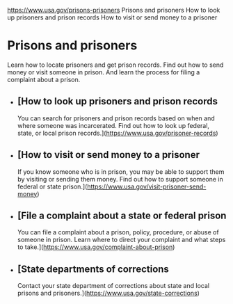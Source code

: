 

https://www.usa.gov/prisons-prisoners
Prisons and prisoners
How to look up prisoners and prison records
How to visit or send money to a prisoner

Prisons and prisoners
=====================

Learn how to locate prisoners and get prison records. Find out how to send money or visit someone in prison. And learn the process for filing a complaint about a prison.

* [How to look up prisoners and prison records
  -------------------------------------------

  You can search for prisoners and prison records based on when and where someone was incarcerated. Find out how to look up federal, state, or local prison records.](https://www.usa.gov/prisoner-records)
* [How to visit or send money to a prisoner
  ----------------------------------------

  If you know someone who is in prison, you may be able to support them by visiting or sending them money. Find out how to support someone in federal or state prison.](https://www.usa.gov/visit-prisoner-send-money)
* [File a complaint about a state or federal prison
  ------------------------------------------------

  You can file a complaint about a prison, policy, procedure, or abuse of someone in prison. Learn where to direct your complaint and what steps to take.](https://www.usa.gov/complaint-about-prison)
* [State departments of corrections
  --------------------------------

  Contact your state department of corrections about state and local prisons and prisoners.](https://www.usa.gov/state-corrections)
